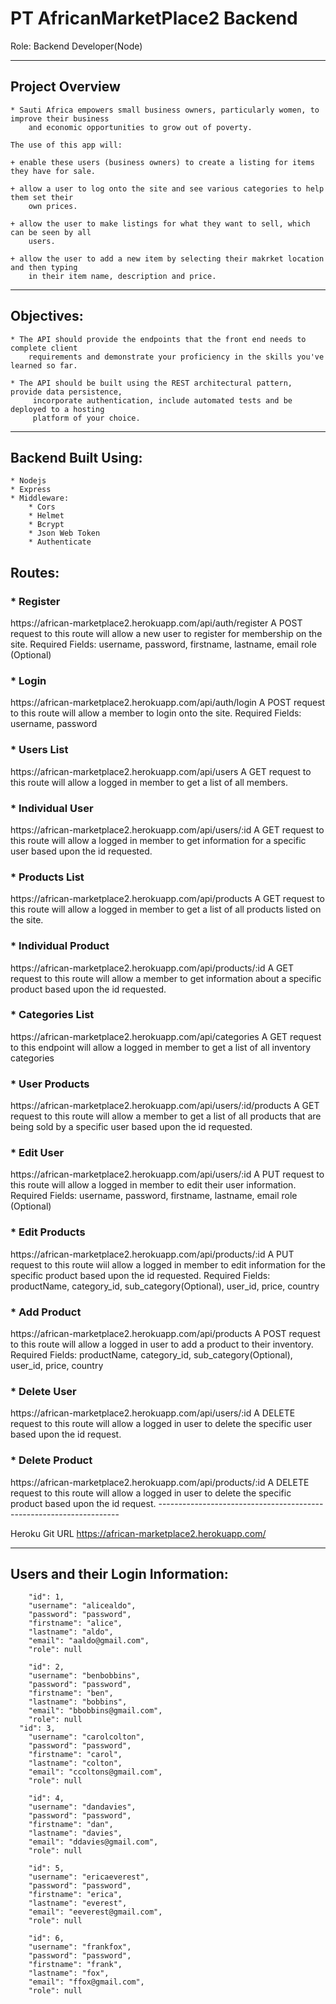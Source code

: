 <h1>PT AfricanMarketPlace2 Backend</h1>
<p>  Role: Backend Developer(Node)</p>

---------------------------------------------------------------

<h2> Project Overview</h2>

    * Sauti Africa empowers small business owners, particularly women, to improve their business 
        and economic opportunities to grow out of poverty.

    The use of this app will:

    + enable these users (business owners) to create a listing for items they have for sale.

    + allow a user to log onto the site and see various categories to help them set their 
        own prices.

    + allow the user to make listings for what they want to sell, which can be seen by all 
        users.

    + allow the user to add a new item by selecting their makrket location and then typing 
        in their item name, description and price.

---------------------------------------------------------------

<h2> Objectives:</h2>

    * The API should provide the endpoints that the front end needs to complete client 
        requirements and demonstrate your proficiency in the skills you've learned so far.

    * The API should be built using the REST architectural pattern, provide data persistence,
         incorporate authentication, include automated tests and be deployed to a hosting 
         platform of your choice.

---------------------------------------------------------------


<h2> Backend Built Using: </h2>

    * Nodejs
    * Express
    * Middleware:
        * Cors
        * Helmet
        * Bcrypt
        * Json Web Token
        * Authenticate

<h2> Routes: </h2>
    <h3> * Register </h3>
                 https://african-marketplace2.herokuapp.com/api/auth/register
            A POST request to this route will allow a new user to register for membership on the site.
             Required Fields:
                username,
                password,
                firstname,
                lastname,
                email
                role (Optional)
    <h3> * Login </h3>
                 https://african-marketplace2.herokuapp.com/api/auth/login
            A POST request to this route will allow a member to login onto the site.
              Required Fields:
                username,
                password
    <h3> * Users List </h3>
                 https://african-marketplace2.herokuapp.com/api/users
            A GET request to this route will allow a logged in member to get a list of all members.
    <h3> * Individual User </h3>
                https://african-marketplace2.herokuapp.com/api/users/:id
            A GET request to this route will allow a logged in member to get information for a specific user based upon the id requested.
    <h3> * Products List </h3>
                https://african-marketplace2.herokuapp.com/api/products
            A GET request to this route will allow a logged in  member to get a list of all products listed on the site.
    <h3> * Individual Product </h3>
                https://african-marketplace2.herokuapp.com/api/products/:id
            A GET request to this route will allow a member to get information about a specific product based upon the id requested.
    <h3> * Categories List </h3>
                https://african-marketplace2.herokuapp.com/api/categories
            A GET request to this endpoint will allow a  logged in member to get a list of all inventory categories
    <h3> * User Products </h3>
                https://african-marketplace2.herokuapp.com/api/users/:id/products
            A GET request to this route will allow a member to get a list of all products that are being sold by a specific user based upon the id requested.
    <h3> * Edit User </h3>
                https://african-marketplace2.herokuapp.com/api/users/:id
            A PUT request to this route will allow a logged in member to edit their user information.
                 Required Fields:
                    username,
                    password,
                    firstname,
                    lastname,
                    email
                    role (Optional)
    <h3> * Edit Products </h3>
                https://african-marketplace2.herokuapp.com/api/products/:id
            A PUT request to this route wiil allow a logged in member to edit information for the specific product based upon the id requested.
                Required Fields:
                    productName,
                    category_id,
                    sub_category(Optional),
                    user_id,
                    price,
                    country
    <h3> * Add Product </h3>
                https://african-marketplace2.herokuapp.com/api/products
            A POST request to this route will allow a logged in user to add a product to their inventory.
             Required Fields:
                productName,
                    category_id,
                    sub_category(Optional),
                    user_id,
                    price,
                    country
    <h3> * Delete User </h3>
                https://african-marketplace2.herokuapp.com/api/users/:id
            A DELETE request to this route will allow a logged in user to delete the specific user based upon the id request.
    <h3> * Delete Product </h3>
                https://african-marketplace2.herokuapp.com/api/products/:id
             A DELETE request to this route will allow a logged in user to delete the specific product based upon the id request.
  --------------------------------------------------------------------

  Heroku Git URL
https://african-marketplace2.herokuapp.com/

------------------------------------------------------------------------
  
<h2>Users and their Login Information:</h2>

        "id": 1,
        "username": "alicealdo",
        "password": "password",
        "firstname": "alice",
        "lastname": "aldo",
        "email": "aaldo@gmail.com",
        "role": null
    
        "id": 2,
        "username": "benbobbins",
        "password": "password",
        "firstname": "ben",
        "lastname": "bobbins",
        "email": "bbobbins@gmail.com",
        "role": null
      "id": 3,
        "username": "carolcolton",
        "password": "password",
        "firstname": "carol",
        "lastname": "colton",
        "email": "ccoltons@gmail.com",
        "role": null
    
        "id": 4,
        "username": "dandavies",
        "password": "password",
        "firstname": "dan",
        "lastname": "davies",
        "email": "ddavies@gmail.com",
        "role": null
    
        "id": 5,
        "username": "ericaeverest",
        "password": "password",
        "firstname": "erica",
        "lastname": "everest",
        "email": "eeverest@gmail.com",
        "role": null
    
        "id": 6,
        "username": "frankfox",
        "password": "password",
        "firstname": "frank",
        "lastname": "fox",
        "email": "ffox@gmail.com",
        "role": null

